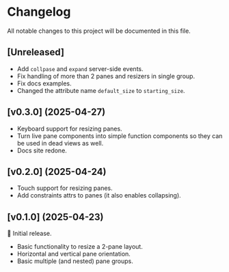 # Changelog

All notable changes to this project will be documented in this file.

## [Unreleased]

- Add `collpase` and `expand` server-side events.
- Fix handling of more than 2 panes and resizers in single group.
- Fix docs examples.
- Changed the attribute name `default_size` to `starting_size`.

## [v0.3.0] (2025-04-27)

- Keyboard support for resizing panes.
- Turn live pane components into simple function components so they can be used in dead views as well.
- Docs site redone.

## [v0.2.0] (2025-04-24)

- Touch support for resizing panes.
- Add constraints attrs to panes (it also enables collapsing).

## [v0.1.0] (2025-04-23)

🚀 Initial release.

- Basic functionality to resize a 2-pane layout.
- Horizontal and vertical pane orientation.
- Basic multiple (and nested) pane groups.